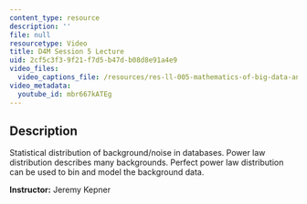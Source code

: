 ```yaml
---
content_type: resource
description: ''
file: null
resourcetype: Video
title: D4M Session 5 Lecture
uid: 2cf5c3f3-9f21-f7d5-b47d-b08d8e91a4e9
video_files:
  video_captions_file: /resources/res-ll-005-mathematics-of-big-data-and-machine-learning-january-iap-2020/class-videos/d4m-session-5-lecture/mbr667kATEg.vtt
video_metadata:
  youtube_id: mbr667kATEg
---
```


Description
-----------

Statistical distribution of background/noise in databases. Power law distribution describes many backgrounds. Perfect power law distribution can be used to bin and model the background data.

**Instructor:** Jeremy Kepner